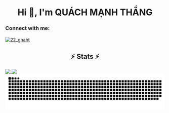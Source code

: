 <h1 align="center">Hi 👋, I'm QUÁCH MẠNH THẮNG</h1>


<h3 align="left">Connect with me:</h3>
<p align="left">
<a href="https://codeforces.com/profile/22_gnaht" target="blank"><img align="center" src="https://raw.githubusercontent.com/rahuldkjain/github-profile-readme-generator/master/src/images/icons/Social/codeforces.svg" alt="22_gnaht" height="30" width="40" /></a>
</p>


<h2 align="center">⚡ Stats ⚡</h2>
<a href="https://github.com/qmthang22/github-readme-stats">
  <img height=200 align="center" src="https://github-readme-stats.vercel.app/api?username=qmthang22&theme=radical" />
</a>
<a href="https://github.com/qmthang22/convoychat">
  <img height=200 align="center" src="https://github-readme-stats.vercel.app/api/top-langs?username=qmthang22&layout=compact&langs_count=8&card_width=320&theme=radical" />
</a>

<div align="center">
  <img alt="snake eating my contributions" src="https://raw.githubusercontent.com/salesp07/salesp07/output/github-contribution-grid-snake.svg" />
</div>
